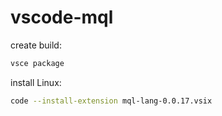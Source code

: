 # vscode-mql

create build:
```sh
vsce package
```

install Linux:
```sh
code --install-extension mql-lang-0.0.17.vsix
```